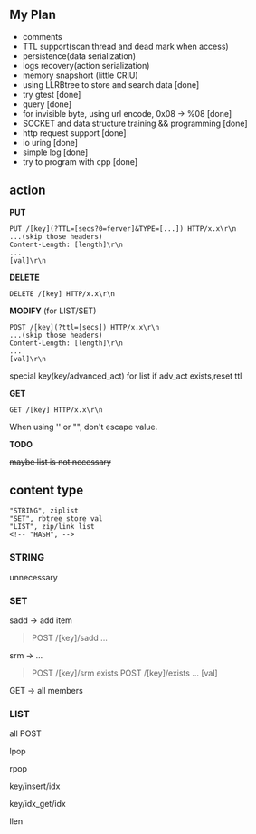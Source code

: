 ## My Plan
- comments
- TTL support(scan thread and dead mark when access)
- persistence(data serialization)
- logs recovery(action serialization)
- memory snapshort (little CRIU)
- using LLRBtree to store and search data [done]
- try gtest [done]
- query [done]
- for invisible byte, using url encode, 0x08 -> %08 [done]
- SOCKET and data structure training && programming [done]
- http request support [done]
- io uring [done]
- simple log [done]
- try to program with cpp [done]
## action

**PUT**
```
PUT /[key](?TTL=[secs?0=ferver]&TYPE=[...]) HTTP/x.x\r\n
...(skip those headers)
Content-Length: [length]\r\n
...
[val]\r\n
```


**DELETE** 
```
DELETE /[key] HTTP/x.x\r\n
```

**MODIFY** (for LIST/SET)
```
POST /[key](?ttl=[secs]) HTTP/x.x\r\n
...(skip those headers)
Content-Length: [length]\r\n
...
[val]\r\n
```
special key(key/advanced_act) for list 
if adv_act exists,reset ttl

**GET**
```
GET /[key] HTTP/x.x\r\n
```

When using '' or "", don't escape value.

**TODO**

~~maybe list is not necessary~~

## content type
    "STRING", ziplist
    "SET", rbtree store val
    "LIST", zip/link list
    <!-- "HASH", -->

### STRING
unnecessary

### SET

sadd -> add item

> POST /[key]/sadd ...

srm -> ...
> POST /[key]/srm
exists
> POST /[key]/exists ... [val]

GET -> all members
### LIST
all POST

lpop

rpop

key/insert/idx

key/idx_get/idx

llen




